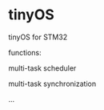 # tinyOS

tinyOS for STM32

functions:

  multi-task scheduler
  
  multi-task synchronization
  
  ...
  
